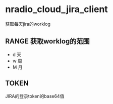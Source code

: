 # nradio_cloud_jira_client
获取每天jira的worklog
## RANGE 获取worklog的范围
- d 天
- w 周
- M 月
## TOKEN
JIRA的登录token的base64值
